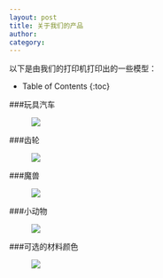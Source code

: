 ```yaml
---
layout: post
title: 关于我们的产品
author: 
category: 
---
```


以下是由我们的打印机打印出的一些模型：


* Table of Contents
{:toc} 


###玩具汽车
<figure class="half">
    <img src="{{site.staticurl}}/images/posts/car.jpg">
</figure>

###齿轮
<figure class="half">
    <img src="{{site.staticurl}}/images/posts/gear.jpg">
</figure>

###魔兽
<figure class="half">
    <img src="{{site.staticurl}}/images/posts/monster.jpg">
</figure>

###小动物
<figure class="half">
    <img src="{{site.staticurl}}/images/posts/squirrel.jpg">
</figure>

###可选的材料颜色
<figure class="half">
    <img src="{{site.staticurl}}/images/posts/color.jpg">
</figure>